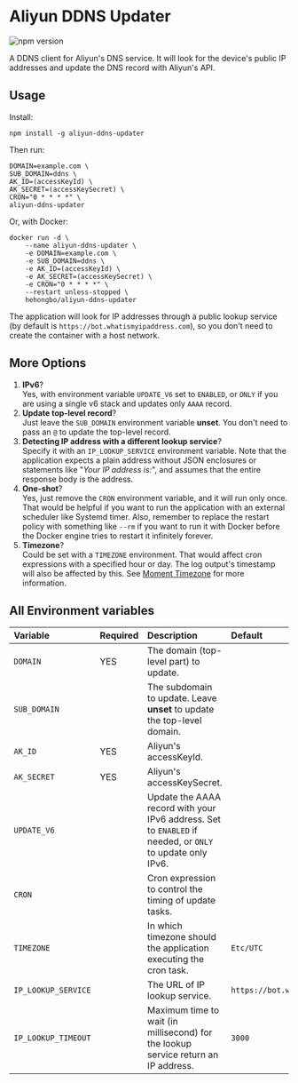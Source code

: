 # Aliyun DDNS Updater

![npm version](https://img.shields.io/npm/v/aliyun-ddns-updater)

A DDNS client for Aliyun's DNS service. It will look for the device's public IP addresses and update the DNS record with Aliyun's API.

## Usage

Install:
```shell
npm install -g aliyun-ddns-updater
```

Then run:
```shell
DOMAIN=example.com \
SUB_DOMAIN=ddns \
AK_ID=(accessKeyId) \
AK_SECRET=(accessKeySecret) \
CRON="0 * * * *" \
aliyun-ddns-updater
```

Or, with Docker:
```shell
docker run -d \
    --name aliyun-ddns-updater \
    -e DOMAIN=example.com \
    -e SUB_DOMAIN=ddns \
    -e AK_ID=(accessKeyId) \
    -e AK_SECRET=(accessKeySecret) \
    -e CRON="0 * * * *" \
    --restart unless-stopped \
    hehongbo/aliyun-ddns-updater
```

The application will look for IP addresses through a public lookup service (by default is `https://bot.whatismyipaddress.com`), so you don't need to create the container with a host network.

## More Options

1. **IPv6**? \
   Yes, with environment variable `UPDATE_V6` set to `ENABLED`, or `ONLY` if you are using a single v6 stack and updates only `AAAA` record.
2. **Update top-level record**? \
   Just leave the `SUB_DOMAIN` environment variable **unset**. You don't need to pass an `@` to update the top-level record.
3. **Detecting IP address with a different lookup service**? \
   Specify it with an `IP_LOOKUP_SERVICE` environment variable. Note that the application expects a plain address without JSON enclosures or statements like "*Your IP address is:*", and assumes that the entire response body is the address.
4. **One-shot**? \
   Yes, just remove the `CRON` environment variable, and it will run only once. That would be helpful if you want to run the application with an external scheduler like Systemd timer. Also, remember to replace the restart policy with something like `--rm` if you want to run it with Docker before the Docker engine tries to restart it infinitely forever.
5. **Timezone**? \
   Could be set with a `TIMEZONE` environment. That would affect cron expressions with a specified hour or day. The log output's timestamp will also be affected by this. See [Moment Timezone](https://momentjs.com/timezone/) for more information.

## All Environment variables

| Variable            | Required | Description                                                                                               | Default                             |
|:--------------------|:---------|:----------------------------------------------------------------------------------------------------------|:------------------------------------|
| `DOMAIN`            | YES      | The domain (top-level part) to update.                                                                    |                                     |
| `SUB_DOMAIN`        |          | The subdomain to update. Leave **unset** to update the top-level domain.                                  |                                     |
| `AK_ID`             | YES      | Aliyun's accessKeyId.                                                                                     |                                     |
| `AK_SECRET`         | YES      | Aliyun's accessKeySecret.                                                                                 |                                     |
| `UPDATE_V6`         |          | Update the AAAA record with your IPv6 address. Set to `ENABLED` if needed, or `ONLY` to update only IPv6. |                                     |
| `CRON`              |          | Cron expression to control the timing of update tasks.                                                    |                                     |
| `TIMEZONE`          |          | In which timezone should the application executing the cron task.                                         | `Etc/UTC`                           |
| `IP_LOOKUP_SERVICE` |          | The URL of IP lookup service.                                                                             | `https://bot.whatismyipaddress.com` |
| `IP_LOOKUP_TIMEOUT` |          | Maximum time to wait (in millisecond) for the lookup service return an IP address.                        | `3000`                              |
